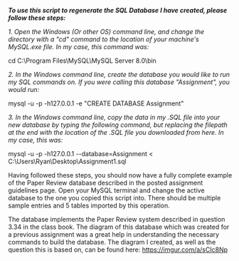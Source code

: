 _**To use this script to regenerate the SQL Database I have created, please follow these steps:**_

_1. Open the Windows (Or other OS) command line, and change the directory with a "cd" command to the location of your machine's MySQL.exe file. In my case, this command was:_ 
 
cd C:\Program Files\MySQL\MySQL Server 8.0\bin

_2. In the Windows command line, create the database you would like to run my SQL commands on. If you were calling this database "Assignment", you would run:_

mysql -u<user> -p<password> -h127.0.0.1 -e "CREATE DATABASE Assignment"

_3. In the Windows command line, copy the data in my .SQL file into your new database by typing the following command, but replacing the filepath at the end with the location of the .SQL file you downloaded from here. In my case, this was:_

mysql -u<user> -p<password> -h127.0.0.1 --database=Assignment < C:\Users\Ryan\Desktop\Assignment1.sql
                                                                                                       
Having followed these steps, you should now have a fully complete example of the Paper Review database described in the posted assignment guidelines page. Open your MySQL terminal and change the active database to the one you copied this script into. There should be multiple sample entries and 5 tables imported by this operation.

The database implements the Paper Review system described in question 3.34 in the class book. The diagram of this database which was created for a previous assignment was a great help in understanding the necessary commands to build the database. The diagram I created, as well as the question this is based on, can be found here: https://imgur.com/a/sCIc8Np
